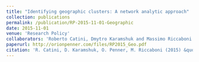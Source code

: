 ```yaml
---
title: "Identifying geographic clusters: A network analytic approach"
collection: publications
permalink: /publication/RP-2015-11-01-Geographic
date: 2015-11-01
venue: 'Research Policy'
collaborators: 'Roberto Catini, Dmytro Karamshuk and Massimo Riccaboni'
paperurl: http://orionpenner.com/files/RP2015_Geo.pdf
citation: 'R. Catini, D. Karamshuk, O. Penner, M. Riccaboni (2015) &quot;Identifying geographic clusters: A network analytics approach&quot; <i>Research Policy</i>. 44(9)'
---
```

